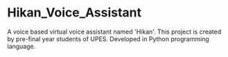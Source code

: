 # Hikan_Voice_Assistant
A voice based virtual voice assistant named 'Hikan'. This project is created by pre-final year students of UPES. Developed in Python programming language.
